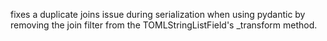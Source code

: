fixes a duplicate joins issue during serialization when using pydantic by removing the join filter from the TOMLStringListField's _transform method.
